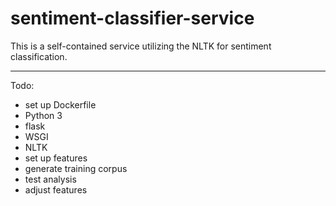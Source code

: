 # sentiment-classifier-service

This is a self-contained service utilizing the NLTK for sentiment classification.

---

Todo:

- set up Dockerfile
- Python 3
- flask
- WSGI
- NLTK
- set up features
- generate training corpus
- test analysis
- adjust features
